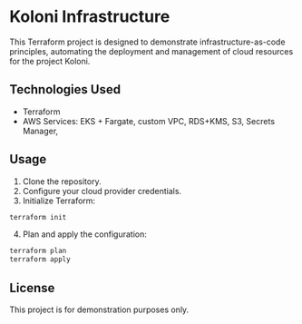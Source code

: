 # Koloni Infrastructure

This Terraform project is designed to demonstrate infrastructure-as-code principles,
automating the deployment and management of cloud resources for the project
Koloni.

## Technologies Used

- Terraform
- AWS Services: EKS + Fargate, custom VPC, RDS+KMS, S3, Secrets Manager,

## Usage

1. Clone the repository.
2. Configure your cloud provider credentials.
3. Initialize Terraform:

```sh
terraform init
```

4. Plan and apply the configuration:

```sh
terraform plan
terraform apply
```

## License

This project is for demonstration purposes only.
